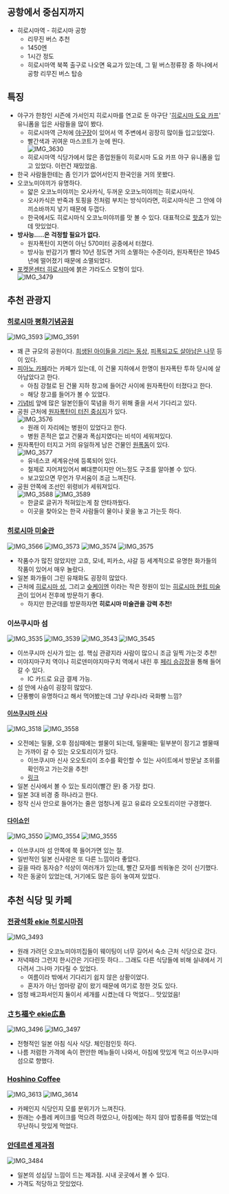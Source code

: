 ## 공항에서 중심지까지
- 히로시마역 - 히로시마 공항
  - 리무진 버스 추천
  - 1450엔
  - 1시간 정도
  - 히로시마역 북쪽 출구로 나오면 육교가 있는데, 그 밑 버스정류장 중 하나에서 공항 리무진 버스 탑승

## 특징
- 야구가 한창인 시즌에 가서인지 히로시마를 연고로 둔 야구단 '[히로시마 도요 카프](https://www.carp.co.jp/)' 유니폼을 입은 사람들을 많이 봤다.
  - 히로시마역 근처에 [야구장](https://maps.app.goo.gl/hJyhmfjKLN3uPU9J9)이 있어서 역 주변에서 굉장히 많이들 입고있었다.
  - 빨간색과 귀여운 마스코트가 눈에 띈다.  
    ![IMG_3630](https://github.com/user-attachments/assets/9184671b-c359-4794-b6a0-22dc4243e9db)
  - 히로시마역 식당가에서 많은 종업원들이 히로시마 도요 카프 야구 유니폼을 입고 있었다. 이런건 재밌었음.
- 한국 사람들한테는 좀 인기가 없어서인지 한국인을 거의 못봤다.
- 오코노미야끼가 유명하다.
  - 얇은 오코노미야끼는 오사카식, 두꺼운 오코노미야끼는 히로시마식.
  - 오사카식은 반죽과 토핑을 전처럼 부치는 방식이라면, 히로시마식은 그 안에 야끼소바까지 넣기 때문에 두껍다.
  - 한국에서도 히로시마식 오코노미야끼를 맛 볼 수 있다. 대표적으로 [핫쵸](https://naver.me/GqBAZuTS)가 있는데 맛있었다.
- **방사능.....은 걱정할 필요가 없다.**
  - 원자폭탄이 지면이 아닌 570미터 공중에서 터졌다.
  - 방사능 반감기가 빨라 10년 정도면 거의 소멸하는 수준이라, 원자폭탄은 1945년에 떨어졌기 때문에 소멸되었다.
- [포켓몬센터 히로시마](https://maps.app.goo.gl/S5doCSJWJXKvViYp7)에 붉은 갸라도스 모형이 있다.  
  ![IMG_3479](https://github.com/user-attachments/assets/3ebcc00b-47fe-485f-807d-30473c6e83cb)

## 추천 관광지

### [히로시마 평화기념공원](https://maps.app.goo.gl/2FUcsa2Vr6Gc6y189)
![IMG_3593](https://github.com/user-attachments/assets/cc9fed23-f83f-44b6-b5c3-5973a259fca0)
![IMG_3591](https://github.com/user-attachments/assets/cbd3cc1f-4649-4941-a4f8-5d70d39f2930)
- 꽤 큰 규모의 공원이다. [희생된 아이들을 기리는 동상](https://maps.app.goo.gl/UfMygfkBTDcXFfzn8), [피폭되고도 살아남은 나무](https://maps.app.goo.gl/Cc7i2e6f88PJdk6BA) 등이 있다.
- [피아노 카페](https://maps.app.goo.gl/pBbJECjb8aL7jpgD8)라는 카페가 있는데, 이 건물 지하에서 한명이 원자폭탄 투하 당시에 살아남았다고 한다.
  - 아침 강철로 된 건물 지하 창고에 들어간 사이에 원자폭탄이 터졌다고 한다.
  - 해당 창고를 들어가 볼 수 있었다.
- [기념비](https://maps.app.goo.gl/Fj1eHySjR3t9eoAy6) 앞에 많은 일본인들이 묵념을 하기 위해 줄을 서서 기다리고 있다.
- 공원 근처에 [원자폭탄이 터진 중심지](https://maps.app.goo.gl/NpEtC1HxefpwsAtLA)가 있다.  
  ![IMG_3576](https://github.com/user-attachments/assets/7f84de74-8a7a-430c-8f3c-470a618ca199)
  - 원래 이 자리에는 병원이 있었다고 한다.
  - 병원 흔적은 없고 건물과 폭심지였다는 비석이 세워져있다.
- 원자폭탄이 터지고 거의 유일하게 남은 건물인 [원폭돔](https://maps.app.goo.gl/28jk7mbxzWVWtEoR8)이 있다.  
  ![IMG_3577](https://github.com/user-attachments/assets/902c05e2-2607-4ba7-a38a-5d7e807870a9)
  - 유네스코 세계유산에 등록되어 있다.
  - 철제로 지어져있어서 뼈대뿐이지만 어느정도 구조를 알아볼 수 있다.
  - 보고있으면 무언가 무서움이 조금 느껴진다.
- 공원 안쪽에 조선인 위령비가 세워져있다.  
  ![IMG_3588](https://github.com/user-attachments/assets/13731895-d16c-43cd-abd1-2de3ce17e56e)
  ![IMG_3589](https://github.com/user-attachments/assets/0f47f22e-b98a-4af2-8df8-d4cbb9ae1313)
  - 한글로 글귀가 적혀있는게 참 안타까웠다.
  - 이곳을 찾아오는 한국 사람들이 물이나 꽃을 놓고 가는듯 하다.

### [히로시마 미술관](https://maps.app.goo.gl/FKeHPFFJiSKvdj3v7)
![IMG_3566](https://github.com/user-attachments/assets/6065c33c-b375-4cd7-a264-e095ae3be277)
![IMG_3573](https://github.com/user-attachments/assets/9f52cf99-1bcc-41ba-87a2-a5887b0df81b)
![IMG_3574](https://github.com/user-attachments/assets/0c2069bc-a57f-4dc0-884b-ba80e597bd28)
![IMG_3575](https://github.com/user-attachments/assets/67a5966b-e44a-498d-b503-be8e5fdd3fb1)
- 작품수가 많진 않았지만 고흐, 모네, 피카소, 샤갈 등 세계적으로 유명한 화가들의 작품이 있어서 매우 놀랐다.
- 일본 화가들이 그린 유채화도 굉장히 많았다.
- 근처에 [히로시마 성](https://maps.app.goo.gl/x59VVZdZs8qbKVuw7), 그리고 [슛케이엔](https://maps.app.goo.gl/5fuEhDudFZy8njKN8)
이라는 작은 정원이 있는 [히로시마 현립 미술관](https://maps.app.goo.gl/V6vctLLGXCGLMESj8)이 있어서 전후에 방문하기 좋다.
  - 하지만 한군데를 방문하자면 **히로시마 미술관을 강력 추천!**

### 이쓰쿠시마 섬
![IMG_3535](https://github.com/user-attachments/assets/86d36c6f-23cc-494d-b873-90e8daa1124e)
![IMG_3539](https://github.com/user-attachments/assets/7f40e55f-a489-4710-ac85-e73d718cc3f8)
![IMG_3543](https://github.com/user-attachments/assets/c8aa87bb-52ef-454d-9356-89e2a4c388eb)
![IMG_3545](https://github.com/user-attachments/assets/ed6a1d1a-ee98-4add-adc6-26ee12bf4b7f)
- 이쓰쿠시마 신사가 있는 섬. 핵심 관광지라 사람이 많으니 조금 일찍 가는것 추천!
- 미야지마구치 역이나 히로덴미야지마구치 역에서 내린 후 [페리 승강장](https://maps.app.goo.gl/CV4iNQwiCUEPshur7)을 통해 들어갈 수 있다.
  - IC 카드로 요금 결제 가능.
- 섬 안에 사슴이 굉장히 많았다.
- 단풍빵이 유명하다고 해서 먹어봤는데 그냥 우리나라 국화빵 느낌?

#### [이쓰쿠시마 신사](https://maps.app.goo.gl/uHdEG5rxt8JUojecA)
![IMG_3518](https://github.com/user-attachments/assets/f3d1bedf-5771-49a7-a9b4-63ca719298b8)
![IMG_3558](https://github.com/user-attachments/assets/f06fbce2-465b-4a06-af41-a832e2f4be5f)
- 오전에는 밀물, 오후 점심때에는 썰물이 되는데, 밀물때는 밑부분이 잠기고 썰물때는 가까이 갈 수 있는 오오토리이가 있다.
  - 이쓰쿠시마 신사 오오토리이 조수를 확인할 수 있는 사이트에서 방문날 조위를 확인하고 가는것을 추천!
  - [링크](https://www.miyajima.or.jp/sio/sio01.php)
- 일본 신사에서 볼 수 있는 토리이(빨간 문) 중 가장 컸다.
- 일본 3대 비경 중 하나라고 한다.
- 정작 신사 안으로 들어가는 줄은 엄청나게 길고 유료라 오오토리이만 구경했다.

#### [다이쇼인](https://maps.app.goo.gl/foteypQuwNfjvDMR6)
![IMG_3550](https://github.com/user-attachments/assets/a7cab337-70d2-4d25-a5bc-1360626ed0dc)
![IMG_3554](https://github.com/user-attachments/assets/a10ca4d9-0907-4829-b995-27384ac087ed)
![IMG_3555](https://github.com/user-attachments/assets/088125c8-557e-4f75-8728-85fcb9c8be60)
- 이쓰쿠시마 섬 안쪽에 쭉 들어가면 있는 절.
- 일반적인 일본 신사랑은 또 다른 느낌이라 좋았다.
- 길을 따라 동자승? 석상이 여러개가 있는데, 빨간 모자를 씌워놓은 것이 신기했다.
- 작은 동굴이 있었는데, 거기에도 많은 등이 놓여져 있었다.

## 추천 식당 및 카페

### [전광석화 ekie 히로시마점](https://maps.app.goo.gl/GH2uq87V8FMpsvJ17)
![IMG_3493](https://github.com/user-attachments/assets/7afa3083-2e5d-4192-999e-b5c7affa3551)
- 원래 가려던 오코노미야끼집들이 웨이팅이 너무 길어서 숙소 근처 식당으로 갔다.
- 저녁때라 그런지 한시간은 기다린듯 하다... 그래도 다른 식당들에 비해 실내에서 기다려서 그나마 기다릴 수 있었다.
  - 여름이라 밖에서 기다리기 쉽지 않은 상황이었다.
  - 혼자가 아닌 엄마랑 같이 왔기 때문에 여기로 정한 것도 있다.
- 엄청 배고파서인지 둘이서 세개를 시켰는데 다 먹었다... 맛있었음!

### [さち福や ekie広島](https://maps.app.goo.gl/StG6aDQrmoyWyssQA)
![IMG_3496](https://github.com/user-attachments/assets/4092e345-50dd-4ad2-a953-ebb5bb8081e3)
![IMG_3497](https://github.com/user-attachments/assets/99ddc048-f34b-4ef8-a16e-6a43121ab93c)
- 전형적인 일본 아침 식사 식당. 체인점인듯 하다.
- 나름 저렴한 가격에 속이 편안한 메뉴들이 나와서, 아침에 맛있게 먹고 이쓰쿠시마 섬으로 향했다.

### [Hoshino Coffee](https://maps.app.goo.gl/uJrXCHp45uoovUjA9)
![IMG_3613](https://github.com/user-attachments/assets/ae5f56b9-7e2f-4a93-a910-6021630f074d)
![IMG_3614](https://github.com/user-attachments/assets/768eebe9-4ca3-47f6-804f-65d0fc7f70bd)
- 카페인지 식당인지 모를 분위기가 느껴진다.
- 원래는 수플레 케이크를 먹으려 하였으나, 아침에는 하지 않아 밥종류를 먹었는데 무난하니 맛있게 먹었다.

### [안데르센 제과점](https://maps.app.goo.gl/5qwNAMZp886vzJ3B9)
![IMG_3484](https://github.com/user-attachments/assets/b765147a-30f9-464f-8297-aa10d4449732)
- 일본의 성심당 느낌이 드는 제과점. 시내 곳곳에서 볼 수 있다.
- 가격도 적당하고 맛있었다.